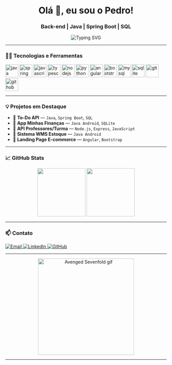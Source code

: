 <!-- README.md do GitHub @pedroantunes1310 -->

<h1 align="center">Olá 👋, eu sou o Pedro!</h1>
<h3 align="center">Back-end | Java | Spring Boot | SQL</h3>

<p align="center">
  <img src="https://readme-typing-svg.herokuapp.com?font=Fira+Code&size=22&duration=3000&center=true&vCenter=true&color=F70000&width=600&lines=System.out.println(%22Bem-vindo+ao+meu+GitHub!%22);" alt="Typing SVG" />
</p>

---

### 🧑‍💻 Tecnologias e Ferramentas

<p align="left">
  <img src="https://cdn.jsdelivr.net/gh/devicons/devicon/icons/java/java-original.svg" height="40" alt="java" />
  <img src="https://cdn.jsdelivr.net/gh/devicons/devicon/icons/spring/spring-original.svg" height="40" alt="spring" />
  <img src="https://cdn.jsdelivr.net/gh/devicons/devicon/icons/javascript/javascript-original.svg" height="40" alt="javascript" />
  <img src="https://cdn.jsdelivr.net/gh/devicons/devicon/icons/typescript/typescript-original.svg" height="40" alt="typescript" />
  <img src="https://cdn.jsdelivr.net/gh/devicons/devicon/icons/nodejs/nodejs-original.svg" height="40" alt="nodejs" />
  <img src="https://cdn.jsdelivr.net/gh/devicons/devicon/icons/python/python-original.svg" height="40" alt="python" />
  <img src="https://cdn.jsdelivr.net/gh/devicons/devicon/icons/angularjs/angularjs-original.svg" height="40" alt="angular" />
  <img src="https://cdn.jsdelivr.net/gh/devicons/devicon/icons/bootstrap/bootstrap-original.svg" height="40" alt="bootstrap" />
  <img src="https://cdn.jsdelivr.net/gh/devicons/devicon/icons/mysql/mysql-original.svg" height="40" alt="mysql" />
  <img src="https://cdn.jsdelivr.net/gh/devicons/devicon/icons/sqlite/sqlite-original.svg" height="40" alt="sqlite" />
  <img src="https://cdn.jsdelivr.net/gh/devicons/devicon/icons/git/git-original.svg" height="40" alt="git" />
  <img src="https://cdn.jsdelivr.net/gh/devicons/devicon/icons/github/github-original.svg" height="40" alt="github" />
</p>

---

### 💡 Projetos em Destaque

- 📌 **To-Do API** — `Java`, `Spring Boot`, `SQL`
- 📌 **App Minhas Finanças** — `Java Android`, `SQLite`
- 📌 **API Professores/Turma** — `Node.js`, `Express`, `JavaScript`
- 📌 **Sistema WMS Estoque** — `Java Android`
- 📌 **Landing Page E-commerce** — `Angular`, `Bootstrap`

---

### 📈 GitHub Stats

<p align="center">
  <img height="150em" src="https://github-readme-stats.vercel.app/api?username=pedroantunes1310&show_icons=true&theme=radical" />
  <img height="150em" src="https://github-readme-stats.vercel.app/api/top-langs/?username=pedroantunes1310&layout=compact&langs_count=7&theme=radical"/>
</p>

---

### 📫 Contato

<p align="left">
  <a href="mailto:pedrohantunes11@gmail.com">
    <img src="https://img.shields.io/badge/Email-D14836?style=for-the-badge&logo=gmail&logoColor=white" alt="Email"/>
  </a>
  <a href="https://www.linkedin.com/in/pedro-antunes-94497523b" target="_blank">
    <img src="https://img.shields.io/badge/LinkedIn-0077B5?style=for-the-badge&logo=linkedin&logoColor=white" alt="LinkedIn"/>
  </a>
  <a href="https://github.com/pedroantunes1310" target="_blank">
    <img src="https://img.shields.io/badge/GitHub-100000?style=for-the-badge&logo=github&logoColor=white" alt="GitHub"/>
  </a>
</p>

---

<p align="center">
  <img src="https://images-wixmp-ed30a86b8c4ca887773594c2.wixmp.com/f/86473ada-03c4-45a1-a02e-a6b430c90cbf/damtfzx-56af1cde-95a1-4ba3-894d-a5e80f055253.gif?token=eyJ0eXAiOiJKV1QiLCJhbGciOiJIUzI1NiJ9.eyJzdWIiOiJ1cm46YXBwOjdlMGQxODg5ODIyNjQzNzNhNWYwZDQxNWVhMGQyNmUwIiwiaXNzIjoidXJuOmFwcDo3ZTBkMTg4OTgyMjY0MzczYTVmMGQ0MTVlYTBkMjZlMCIsIm9iaiI6W1t7InBhdGgiOiJcL2ZcLzg2NDczYWRhLTAzYzQtNDVhMS1hMDJlLWE2YjQzMGM5MGNiZlwvZGFtdGZ6eC01NmFmMWNkZS05NWExLTRiYTMtODk0ZC1hNWU4MGYwNTUyNTMuZ2lmIn1dXSwiYXVkIjpbInVybjpzZXJ2aWNlOmZpbGUuZG93bmxvYWQiXX0.dxi95K0gClfcwsSZdHWDsfp0ixxH1cGwlAywd7Ae79M" width="300" alt="Avenged Sevenfold gif">
</p>

---
